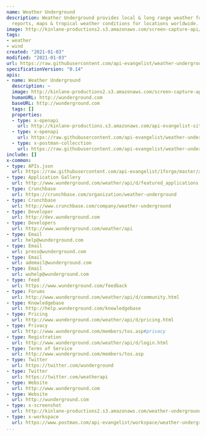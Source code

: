 ```yaml
---
name: Weather Underground
description: Weather Underground provides local & long range weather forecasts, weather
  reports, maps & tropical weather conditions for locations worldwide.
image: http://kinlane-productions2.s3.amazonaws.com/screen-capture-api/966-weather-underground.jpg
tags:
- weather
- wind
created: "2021-01-03"
modified: "2021-01-03"
url: https://raw.githubusercontent.com/api-evangelist/weather-underground/master/apis.json
specificationVersion: "0.14"
apis:
- name: Weather Underground
  description: ~
  image: http://kinlane-productions2.s3.amazonaws.com/screen-capture-api/966-weather-underground.jpg
  humanURL: http://wunderground.com
  baseURL: http://wunderground.com
  tags: []
  properties:
  - type: x-openapi
    url: http://kinlane-productions.s3.amazonaws.com/api-evangelist-site/company/openapis/weather-underground.json
  - type: x-openapi
    url: https://raw.githubusercontent.com/api-evangelist/weather-underground/master/weather-underground-openapi.json
  - type: x-postman-collecction
    url: https://raw.githubusercontent.com/api-evangelist/weather-underground/master/weather-underground-postman-collection.json
include: []
x-common:
- type: APIs.json
  url: https://raw.githubusercontent.com/api-evangelist/1forge/master/apis.json
- type: Application Gallery
  url: http://www.wunderground.com/weather/api/d/featured_applications.html
- type: Crunchbase
  url: https://crunchbase.com/organization/weather-underground
- type: Crunchbase
  url: http://www.crunchbase.com/company/weather-underground
- type: Developer
  url: http://dev.wunderground.com
- type: Developers
  url: http://www.wunderground.com/weather/api
- type: Email
  url: help@wunderground.com
- type: Email
  url: press@wunderground.com
- type: Email
  url: ademail@wunderground.com
- type: Email
  url: wuhelp@wunderground.com
- type: Feed
  url: https://www.wunderground.com/feedback
- type: Forums
  url: http://www.wunderground.com/weather/api/d/community.html
- type: Knowledgebase
  url: http://help.wunderground.com/knowledgebase
- type: Pricing
  url: http://www.wunderground.com/weather/api/d/pricing.html
- type: Privacy
  url: http://www.wunderground.com/members/tos.asp#privacy
- type: Registration
  url: http://www.wunderground.com/weather/api/d/login.html
- type: Terms of Service
  url: http://www.wunderground.com/members/tos.asp
- type: Twitter
  url: https://twitter.com/wunderground
- type: Twitter
  url: https://twitter.com/weatherapi
- type: Website
  url: http://www.wunderground.com
- type: Website
  url: http://wunderground.com
- type: x-screenshot
  url: http://kinlane-productions2.s3.amazonaws.com/weather-underground.jpg
- type: x-workspace
  url: https://www.postman.com/api-evangelist/workspace/weather-underground/overview
...
```

